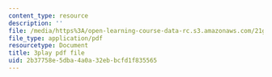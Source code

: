 ```yaml
---
content_type: resource
description: ''
file: /media/https%3A/open-learning-course-data-rc.s3.amazonaws.com/21g-503-japanese-iii-fall-2019/2b37758e5dba4a0a32ebbcfd1f835565_K12JGiYHcTw.pdf
file_type: application/pdf
resourcetype: Document
title: 3play pdf file
uid: 2b37758e-5dba-4a0a-32eb-bcfd1f835565
---
```

